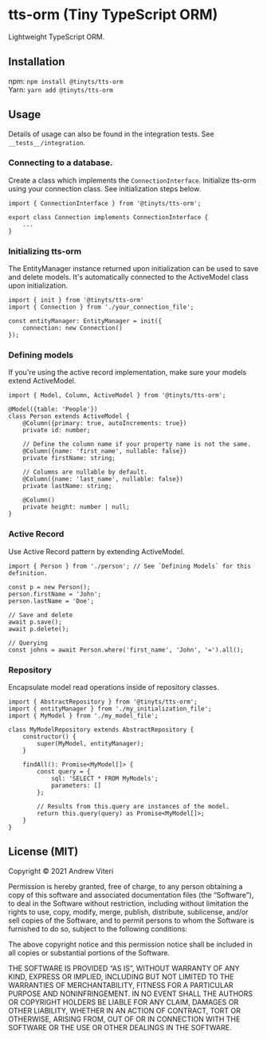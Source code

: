 # tts-orm (Tiny TypeScript ORM)
Lightweight TypeScript ORM.

## Installation

npm: `npm install @tinyts/tts-orm`
<br/>
Yarn: `yarn add @tinyts/tts-orm`

## Usage
Details of usage can also be found in the integration tests. See `__tests__/integration`.

### Connecting to a database.
Create a class which implements the `ConnectionInterface`. Initialize tts-orm using your connection class. See initialization steps below.
```
import { ConnectionInterface } from '@tinyts/tts-orm';

export class Connection implements ConnectionInterface {
    ...
}
```


### Initializing tts-orm
The EntityManager instance returned upon initialization can be used to save and delete models. It's automatically connected to the ActiveModel class upon initialization.
```
import { init } from '@tinyts/tts-orm'
import { Connection } from './your_connection_file';

const entityManager: EntityManager = init({
    connection: new Connection()
});
```

### Defining models
If you're using the active record implementation, make sure your models extend ActiveModel.
```
import { Model, Column, ActiveModel } from '@tinyts/tts-orm';

@Model({table: 'People'})
class Person extends ActiveModel {
    @Column({primary: true, autoIncrements: true})
    private id: number;
    
    // Define the column name if your property name is not the same.
    @Column({name: 'first_name', nullable: false})
    private firstName: string;
    
    // Columns are nullable by default.
    @Column({name: 'last_name', nullable: false})
    private lastName: string;
    
    @Column()
    private height: number | null;
}
```

### Active Record
Use Active Record pattern by extending ActiveModel.
```
import { Person } from './person'; // See `Defining Models` for this definition.

const p = new Person();
person.firstName = 'John';
person.lastName = 'Doe';

// Save and delete
await p.save();
await p.delete();

// Querying
const johns = await Person.where('first_name', 'John', '=').all();
```

### Repository
Encapsulate model read operations inside of repository classes.
```
import { AbstractRepository } from '@tinyts/tts-orm';
import { entityManager } from './my_initialization_file';
import { MyModel } from './my_model_file';

class MyModelRepository extends AbstractRepository {
    constructor() {
        super(MyModel, entityManager);
    }
    
    findAll(): Promise<MyModel[]> {
        const query = {
            sql: 'SELECT * FROM MyModels';
            parameters: []
        };
        
        // Results from this.query are instances of the model.
        return this.query(query) as Promise<MyModel[]>;
    }
}
```

## License (MIT)

Copyright © 2021 Andrew Viteri

Permission is hereby granted, free of charge, to any person obtaining a copy of this software and associated documentation files (the “Software”), to deal in the Software without restriction, including without limitation the rights to use, copy, modify, merge, publish, distribute, sublicense, and/or sell copies of the Software, and to permit persons to whom the Software is furnished to do so, subject to the following conditions:

The above copyright notice and this permission notice shall be included in all copies or substantial portions of the Software.

THE SOFTWARE IS PROVIDED “AS IS”, WITHOUT WARRANTY OF ANY KIND, EXPRESS OR IMPLIED, INCLUDING BUT NOT LIMITED TO THE WARRANTIES OF MERCHANTABILITY, FITNESS FOR A PARTICULAR PURPOSE AND NONINFRINGEMENT. IN NO EVENT SHALL THE AUTHORS OR COPYRIGHT HOLDERS BE LIABLE FOR ANY CLAIM, DAMAGES OR OTHER LIABILITY, WHETHER IN AN ACTION OF CONTRACT, TORT OR OTHERWISE, ARISING FROM, OUT OF OR IN CONNECTION WITH THE SOFTWARE OR THE USE OR OTHER DEALINGS IN THE SOFTWARE.
